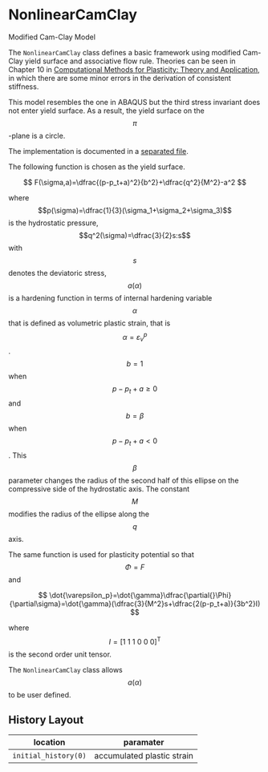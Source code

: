 # NonlinearCamClay

Modified Cam-Clay Model

The `NonlinearCamClay` class defines a basic framework using modified Cam-Clay yield surface and associative flow rule. Theories can be seen in Chapter 10 in [Computational Methods for Plasticity: Theory and Application](https://doi.org/10.1002/9780470694626), in which there are some minor errors in the derivation of consistent stiffness.

This model resembles the one in ABAQUS but the third stress invariant does not enter yield surface. As a result, the yield surface on the $$\pi$$-plane is a circle.

The implementation is documented in a [separated file](NonlinearCamClay.pdf).

The following function is chosen as the yield surface.

$$
F(\sigma,a)=\dfrac{(p-p_t+a)^2}{b^2}+\dfrac{q^2}{M^2}-a^2
$$

where $$p(\sigma)=\dfrac{1}{3}(\sigma_1+\sigma_2+\sigma_3)$$ is the hydrostatic pressure, $$q^2(\sigma)=\dfrac{3}{2}s:s$$ with $$s$$ denotes the deviatoric stress, $$a(\alpha)$$ is a hardening function in terms of internal hardening variable $$\alpha$$ that is defined as volumetric plastic strain, that is $$\alpha=\varepsilon_v^p$$. $$b=1$$ when $$p-p_t+a\ge0$$ and $$b=\beta$$ when $$p-p_t+a<0$$. This $$\beta$$ parameter changes the radius of the second half of this ellipse on the compressive side of the hydrostatic axis. The constant $$M$$ modifies the radius of the ellipse along the $$q$$ axis.

The same function is used for plasticity potential so that $$\Phi=F$$ and

$$
\dot{\varepsilon_p}=\dot{\gamma}\dfrac{\partial{}\Phi}{\partial\sigma}=\dot{\gamma}(\dfrac{3}{M^2}s+\dfrac{2(p-p_t+a)}{3b^2}I)
$$

where $$I=[1~1~1~0~0~0]^\mathrm{T}$$ is the second order unit tensor.

The `NonlinearCamClay` class allows $$a(\alpha)$$ to be user defined.

## History Layout

| location             | paramater                  |
| -------------------- | -------------------------- |
| `initial_history(0)` | accumulated plastic strain |
